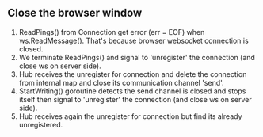 




## Close the browser window

1. ReadPings() from Connection get error (err = EOF) when ws.ReadMessage(). That's because browser websocket connection is closed.
2. We terminate ReadPings() and signal to 'unregister' the connection (and close ws on server side).
3. Hub receives the unregister for connection and delete the connection from internal map and close its communication channel 'send'.
4. StartWriting() goroutine detects the send channel is closed and stops itself then signal to 'unregister' the connection (and close ws on server side). 
5. Hub receives again the unregister for connection but find its already unregistered.
 
 